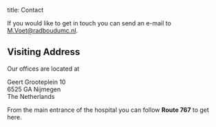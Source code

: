 title: Contact

If you would like to get in touch you can send an e-mail to M.Voet@radboudumc.nl.

## Visiting Address

Our offices are located at 

Geert Grooteplein 10<br>
6525 GA Nijmegen<br>
The Netherlands

From the main entrance of the hospital you can follow **Route 767** to get here.
